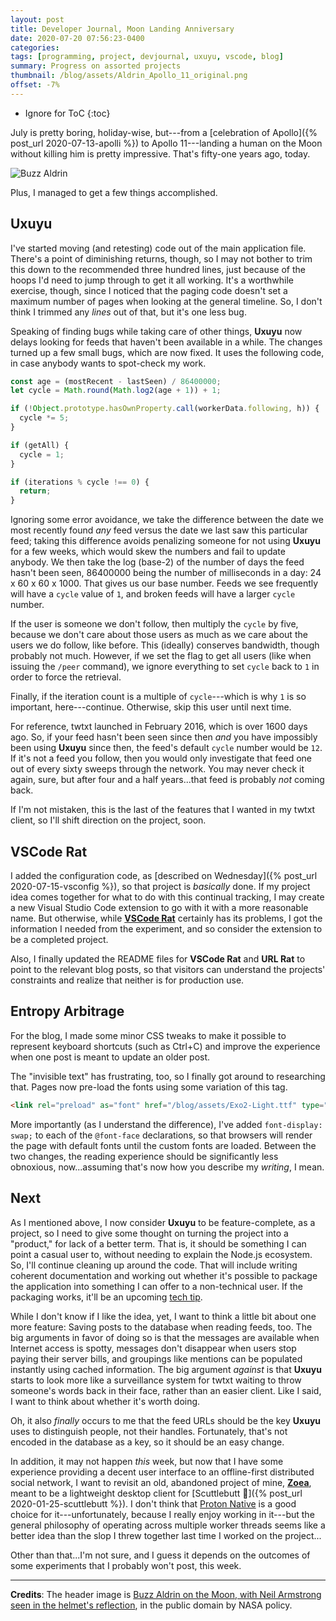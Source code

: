 ```yaml
---
layout: post
title: Developer Journal, Moon Landing Anniversary
date: 2020-07-20 07:56:23-0400
categories:
tags: [programming, project, devjournal, uxuyu, vscode, blog]
summary: Progress on assorted projects
thumbnail: /blog/assets/Aldrin_Apollo_11_original.png
offset: -7%
---
```


* Ignore for ToC
{:toc}

July is pretty boring, holiday-wise, but---from a [celebration of Apollo]({% post_url 2020-07-13-apolli %}) to Apollo 11---landing a human on the Moon without killing him is pretty impressive.  That's fifty-one years ago, today.

![Buzz Aldrin](/blog/assets/Aldrin_Apollo_11_original.png "Buzz Aldrin")

Plus, I managed to get a few things accomplished.

## Uxuyu

I've started moving (and retesting) code out of the main application file.  There's a point of diminishing returns, though, so I may not bother to trim this down to the recommended three hundred lines, just because of the hoops I'd need to jump through to get it all working.  It's a worthwhile exercise, though, since I noticed that the paging code doesn't set a maximum number of pages when looking at the general timeline.  So, I don't think I trimmed any *lines* out of that, but it's one less bug.

Speaking of finding bugs while taking care of other things, **Uxuyu** now delays looking for feeds that haven't been available in a while.  The changes turned up a few small bugs, which are now fixed.  It uses the following code, in case anybody wants to spot-check my work.

```javascript
const age = (mostRecent - lastSeen) / 86400000;
let cycle = Math.round(Math.log2(age + 1)) + 1;

if (!Object.prototype.hasOwnProperty.call(workerData.following, h)) {
  cycle *= 5;
}

if (getAll) {
  cycle = 1;
}

if (iterations % cycle !== 0) {
  return;
}
```

Ignoring some error avoidance, we take the difference between the date we most recently found *any* feed versus the date we last saw this particular feed; taking this difference avoids penalizing someone for not using **Uxuyu** for a few weeks, which would skew the numbers and fail to update anybody.  We then take the log (base-2) of the number of days the feed hasn't been seen, 86400000 being the number of milliseconds in a day:  24 x 60 x 60 x 1000.  That gives us our base number.  Feeds we see frequently will have a `cycle` value of `1`, and broken feeds will have a larger `cycle` number.

If the user is someone we don't follow, then multiply the `cycle` by five, because we don't care about those users as much as we care about the users we do follow, like before.  This (ideally) conserves bandwidth, though probably not much.  However, if we set the flag to get all users (like when issuing the `/peer` command), we ignore everything to set `cycle` back to `1` in order to force the retrieval.

Finally, if the iteration count is a multiple of `cycle`---which is why `1` is so important, here---continue.  Otherwise, skip this user until next time.

For reference, twtxt launched in February 2016, which is over 1600 days ago.  So, if your feed hasn't been seen since then *and* you have impossibly been using **Uxuyu** since then, the feed's default `cycle` number would be `12`.  If it's not a feed you follow, then you would only investigate that feed one out of every sixty sweeps through the network.  You may never check it again, sure, but after four and a half years...that feed is probably *not* coming back.

If I'm not mistaken, this is the last of the features that I wanted in my twtxt client, so I'll shift direction on the project, soon.

## VSCode Rat

I added the configuration code, as [described on Wednesday]({% post_url 2020-07-15-vsconfig %}), so that project is *basically* done.  If my project idea comes together for what to do with this continual tracking, I may create a new Visual Studio Code extension to go with it with a more reasonable name.  But otherwise, while [**VSCode Rat**](https://github.com/jcolag/vscode-rat) certainly has its problems, I got the information I needed from the experiment, and so consider the extension to be a completed project.

Also, I finally updated the README files for **VSCode Rat** and **URL Rat** to point to the relevant blog posts, so that visitors can understand the projects' constraints and realize that neither is for production use.

## Entropy Arbitrage

For the blog, I made some minor CSS tweaks to make it possible to represent keyboard shortcuts (such as <span class="kbd">Ctrl</span>+<span class="kbd">C</span>) and improve the experience when one post is meant to update an older post.

The "invisible text" has frustrating, too, so I finally got around to researching that.  Pages now pre-load the fonts using some variation of this tag.

```html
<link rel="preload" as="font" href="/blog/assets/Exo2-Light.ttf" type="font/ttf" crossorigin="anonymous">
```

More importantly (as I understand the difference), I've added `font-display: swap;` to each of the `@font-face` declarations, so that browsers will render the page with default fonts until the custom fonts are loaded.  Between the two changes, the reading experience should be significantly less obnoxious, now...assuming that's now how you describe my *writing*, I mean.

## Next

As I mentioned above, I now consider **Uxuyu** to be feature-complete, as a project, so I need to give some thought on turning the project into a "product," for lack of a better term.  That is, it should be something I can point a casual user to, without needing to explain the Node.js ecosystem.  So, I'll continue cleaning up around the code.  That will include writing coherent documentation and working out whether it's possible to package the application into something I can offer to a non-technical user.  If the packaging works, it'll be an upcoming [tech tip](/blog/tag/techtips).

While I don't know if I like the idea, yet, I want to think a little bit about one more feature:  Saving posts to the database when reading feeds, too.  The big arguments in favor of doing so is that the messages are available when Internet access is spotty, messages don't disappear when users stop paying their server bills, and groupings like mentions can be populated instantly using cached information.  The big argument *against* is that **Uxuyu** starts to look more like a surveillance system for twtxt waiting to throw someone's words back in their face, rather than an easier client.  Like I said, I want to think about whether it's worth doing.

Oh, it also *finally* occurs to me that the feed URLs should be the key **Uxuyu** uses to distinguish people, not their handles.  Fortunately, that's not encoded in the database as a key, so it should be an easy change.

In addition, it may not happen *this* week, but now that I have some experience providing a decent user interface to an offline-first distributed social network, I want to revisit an old, abandoned project of mine, [**Zoea**](https://github.com/jcolag/zoea), meant to be a lightweight desktop client for [Scuttlebutt 🦀]({% post_url 2020-01-25-scuttlebutt %}).  I don't think that [Proton Native](https://proton-native.js.org/#/) is a good choice for it---unfortunately, because I really enjoy working in it---but the general philosophy of operating across multiple worker threads seems like a better idea than the slop I threw together last time I worked on the project...

Other than that...I'm not sure, and I guess it depends on the outcomes of some experiments that I probably won't post, this week.

* * *

**Credits**:  The header image is [Buzz Aldrin on the Moon, with Neil Armstrong seen in the helmet's reflection](https://commons.wikimedia.org/wiki/File:Aldrin_Apollo_11_original.jpg), in the public domain by NASA policy.
